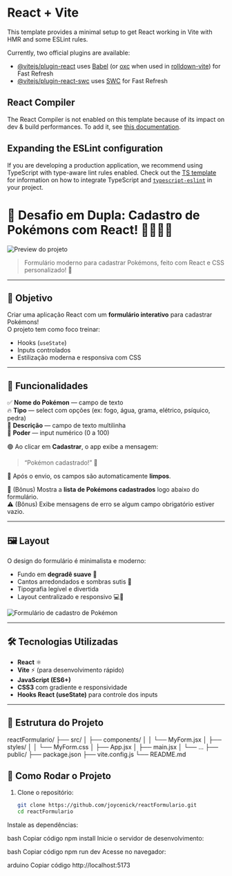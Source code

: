 # React + Vite

This template provides a minimal setup to get React working in Vite with HMR and some ESLint rules.

Currently, two official plugins are available:

- [@vitejs/plugin-react](https://github.com/vitejs/vite-plugin-react/blob/main/packages/plugin-react) uses [Babel](https://babeljs.io/) (or [oxc](https://oxc.rs) when used in [rolldown-vite](https://vite.dev/guide/rolldown)) for Fast Refresh
- [@vitejs/plugin-react-swc](https://github.com/vitejs/vite-plugin-react/blob/main/packages/plugin-react-swc) uses [SWC](https://swc.rs/) for Fast Refresh

## React Compiler

The React Compiler is not enabled on this template because of its impact on dev & build performances. To add it, see [this documentation](https://react.dev/learn/react-compiler/installation).

## Expanding the ESLint configuration

If you are developing a production application, we recommend using TypeScript with type-aware lint rules enabled. Check out the [TS template](https://github.com/vitejs/vite/tree/main/packages/create-vite/template-react-ts) for information on how to integrate TypeScript and [`typescript-eslint`](https://typescript-eslint.io) in your project.
# 🚀 Desafio em Dupla: Cadastro de Pokémons com React! 🧑‍💻🧑‍💻  

![Preview do projeto](./src/assets/pokemon-form-preview.png)  
> Formulário moderno para cadastrar Pokémons, feito com React e CSS personalizado! 🎨  

---

## 🎯 Objetivo

Criar uma aplicação React com um **formulário interativo** para cadastrar Pokémons!  
O projeto tem como foco treinar:
- Hooks (`useState`)
- Inputs controlados
- Estilização moderna e responsiva com CSS  

---

## 🧩 Funcionalidades

✅ **Nome do Pokémon** — campo de texto  
🔥 **Tipo** — select com opções (ex: fogo, água, grama, elétrico, psíquico, pedra)  
📜 **Descrição** — campo de texto multilinha  
💪 **Poder** — input numérico (0 a 100)  

🟢 Ao clicar em **Cadastrar**, o app exibe a mensagem:  
> “Pokémon cadastrado!” 🙌  

🧼 Após o envio, os campos são automaticamente **limpos**.  

💾 (Bônus) Mostra a **lista de Pokémons cadastrados** logo abaixo do formulário.  
⚠️ (Bônus) Exibe mensagens de erro se algum campo obrigatório estiver vazio.  

---

## 🖼️ Layout

O design do formulário é minimalista e moderno:  
- Fundo em **degradê suave** 🍑  
- Cantos arredondados e sombras sutis 🌈  
- Tipografia legível e divertida  
- Layout centralizado e responsivo 💻📱  

![Formulário de cadastro de Pokémon](./src/assets/preview.png)

---

## 🛠️ Tecnologias Utilizadas

- **React** ⚛️  
- **Vite** ⚡ (para desenvolvimento rápido)  
- **JavaScript (ES6+)**  
- **CSS3** com gradiente e responsividade  
- **Hooks React (useState)** para controle dos inputs  

---

## 📂 Estrutura do Projeto
reactFormulario/
├── src/
│ ├── components/
│ │ └── MyForm.jsx
│ ├── styles/
│ │ └── MyForm.css
│ ├── App.jsx
│ ├── main.jsx
│ └── ...
├── public/
├── package.json
├── vite.config.js
└── README.md

## 🧠 Como Rodar o Projeto

1. Clone o repositório:
   ```bash
   git clone https://github.com/joycenick/reactFormulario.git
   cd reactFormulario
Instale as dependências:

bash
Copiar código
npm install
Inicie o servidor de desenvolvimento:

bash
Copiar código
npm run dev
Acesse no navegador:

arduino
Copiar código
http://localhost:5173
